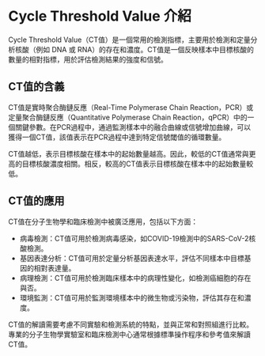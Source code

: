 # Cycle Threshold Value 介紹

Cycle Threshold Value（CT值）是一個常用的檢測指標，主要用於檢測和定量分析核酸（例如 DNA 或 RNA）的存在和濃度。CT值是一個反映樣本中目標核酸的數量的相對指標，用於評估檢測結果的強度和信號。

## CT值的含義

CT值是實時聚合酶鏈反應（Real-Time Polymerase Chain Reaction，PCR）或定量聚合酶鏈反應（Quantitative Polymerase Chain Reaction，qPCR）中的一個關鍵參數。在PCR過程中，通過監測樣本中的融合曲線或信號增加曲線，可以獲得一個CT值，該值表示在PCR過程中達到特定信號閾值的循環數量。

CT值越低，表示目標核酸在樣本中的起始數量越高。因此，較低的CT值通常與更高的目標核酸濃度相關。相反，較高的CT值表示目標核酸在樣本中的起始數量較低。

## CT值的應用

CT值在分子生物學和臨床檢測中被廣泛應用，包括以下方面：

- 病毒檢測：CT值可用於檢測病毒感染，如COVID-19檢測中的SARS-CoV-2核酸檢測。
- 基因表達分析：CT值可用於定量分析基因表達水平，評估不同樣本中目標基因的相對表達量。
- 病理檢測：CT值可用於檢測臨床樣本中的病理性變化，如檢測癌細胞的存在與否。
- 環境監測：CT值可用於監測環境樣本中的微生物或污染物，評估其存在和濃度。

CT值的解讀需要考慮不同實驗和檢測系統的特點，並與正常和對照組進行比較。專業的分子生物學實驗室和臨床檢測中心通常根據標準操作程序和參考值來解讀CT值。
